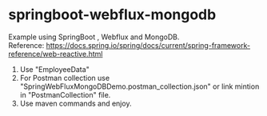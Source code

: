# springboot-webflux-mongodb
Example using SpringBoot , Webflux and MongoDB. <br>
Reference: https://docs.spring.io/spring/docs/current/spring-framework-reference/web-reactive.html
<br>
1. Use "EmployeeData" <br>
2. For Postman collection use "SpringWebFluxMongoDBDemo.postman_collection.json" or link mintion in "PostmanCollection" file. <br>
3. Use maven commands and enjoy.

